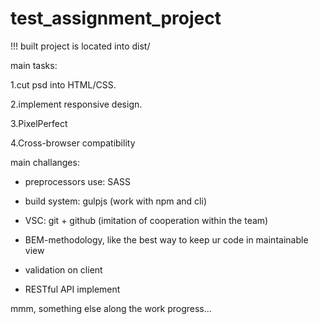 # test_assignment_project

!!!
built project is located into dist/


main tasks:

1.cut psd into HTML/CSS.

2.implement responsive design.

3.PixelPerfect

4.Сross-browser compatibility


main challanges:
- preprocessors use: SASS
- build system: gulpjs (work with npm and cli)
- VSC: git + github (imitation of cooperation within the team)
- BEM-methodology, like the best way to keep ur code in maintainable view


- validation on client
- RESTful API implement

mmm, something else along the work progress...
